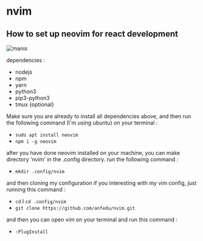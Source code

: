 # nvim
## How to set up neovim for react development

![manis](https://user-images.githubusercontent.com/61808981/87311437-6cfc9b00-c549-11ea-9785-9fd257163789.png)



dependencies : 
* nodejs
* npm 
* yarn
* python3
* pip3-python3
* tmux {optional}

Make sure you are already to install all dependencies above, and then run the following command (I'm using ubuntu) on your terminal : 
* ```sudo apt install neovim```
* ```npm i -g neovim```

after you have done neovim installed on your machine, you can make directory 'nvim' in the .config directory. run the following command : 
* ```mkdir .config/nvim```

and then cloning my configuration if you interesting with my vim config, just running this command : 
* ```cd```
I ```cd .config/nvim```
* ```git clone https://github.com/anfedu/nvim.git```

and then you can open vim on your terminal and run this command : 
* ```:PlugInstall```
